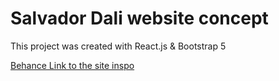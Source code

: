 # Salvador Dali website concept 

This project was created with React.js & Bootstrap 5


[Behance Link to the site inspo](https://www.behance.net/gallery/139642385/Salvador-Dali-Theatre-Museum-Website-redesign-concept)

